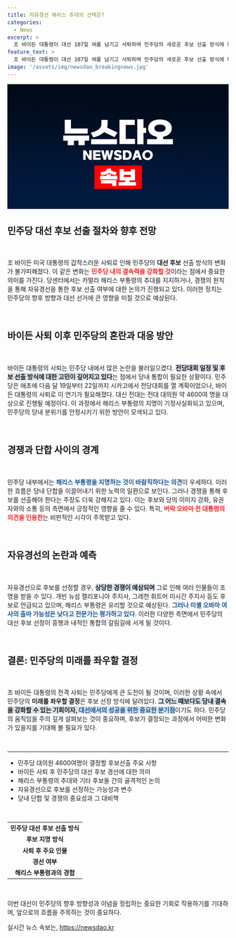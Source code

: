 ```yaml
---
title: 자유경선 해리스 추대의 선택은?
categories:
  - News
excerpt: >
  조 바이든 대통령이 대선 107일 여를 남기고 사퇴하며 민주당의 새로운 후보 선출 방식에 대한 관심이 집중되고 있다. 카멀라 해리스 부통령 추대와 자유경선 간의 갈림길에서, 두 사람의 단합이 미래의 성공을 좌우할 것인가? 클릭해 더 많은 내용을 확인하세요!
feature_text: >
  조 바이든 대통령이 대선 107일 여를 남기고 사퇴하며 민주당의 새로운 후보 선출 방식에 대한 관심이 집중되고 있다. 카멀라 해리스 부통령 추대와 자유경선 간의 갈림길에서, 두 사람의 단합이 미래의 성공을 좌우할 것인가? 클릭해 더 많은 내용을 확인하세요!
image: '/assets/img/newsdao_breakingnews.jpg'
---
```


<p><img src="/assets/img/newsdao_breakingnews.jpg" alt="implanttips 속보" /></p>

<h2 data-ke-size="size26">민주당 대선 후보 선출 절차와 향후 전망</h2>

<p data-ke-size="size16">&nbsp;</p>

<p>조 바이든 미국 대통령의 갑작스러운 사퇴로 인해 민주당의 <b>대선 후보</b> 선출 방식의 변화가 불가피해졌다. 이 같은 변화는 <b><span style="color: #ee2323;">민주당 내의 결속력을 강화할 것</span></b>이라는 점에서 중요한 의미를 가진다. 당센터에서는 카멀라 해리스 부통령의 추대를 지지하거나, 경쟁의 원칙을 통해 자유경선을 통한 후보 선출 여부에 대한 논의가 진행되고 있다. 이러한 정치는 민주당의 향후 방향과 대선 선거에 큰 영향을 미칠 것으로 예상된다.</p>

<p data-ke-size="size16">&nbsp;</p>

<h2 data-ke-size="size26">바이든 사퇴 이후 민주당의 혼란과 대응 방안</h2>

<p data-ke-size="size16">&nbsp;</p>

<p>바이든 대통령의 사퇴는 민주당 내에서 많은 논란을 불러일으켰다. <b><span style="background-color: #21538527;">전당대회 일정 및 후보 선출 방식에 대한 고민이 깊어지고 있다</span></b>는 점에서 당내 통합이 필요한 상황이다. 민주당은 애초에 다음 달 19일부터 22일까지 시카고에서 전당대회를 열 계획이었으나, 바이든 대통령의 사퇴로 이 연기가 필요해졌다. 대신 전대는 전대 대의원 약 4600여 명을 대상으로 진행될 예정이다. 이 과정에서 해리스 부통령의 지명이 기정사실화되고 있으며, 민주당의 당내 분위기를 안정시키기 위한 방안이 모색되고 있다.</p>

<p data-ke-size="size16">&nbsp;</p>

<h2 data-ke-size="size26">경쟁과 단합 사이의 경계</h2>

<p data-ke-size="size16">&nbsp;</p>

<p>민주당 내부에서는 <b><span style="color: #1a5490;">해리스 부통령을 지명하는 것이 바람직하다는 의견</span></b>이 우세하다. 이러한 흐름은 당내 단합을 이끌어내기 위한 노력의 일환으로 보인다. 그러나 경쟁을 통해 후보를 선출해야 한다는 주장도 더욱 강해지고 있다. 이는 후보와 당의 이미지 강화, 유권자와의 소통 등의 측면에서 긍정적인 영향을 줄 수 있다. 특히, <b><span style="color: #ee2323;">버락 오바마 전 대통령의 의견을 인용한</span></b>는 비판적인 시각이 주목받고 있다.</p>

<p data-ke-size="size16">&nbsp;</p>

<h2 data-ke-size="size26">자유경선의 논란과 예측</h2>

<p data-ke-size="size16">&nbsp;</p>

<p>자유경선으로 후보를 선정할 경우, <b><span style="background-color: #21538527;">상당한 경쟁이 예상되며</span></b> 그로 인해 여러 인물들이 조명을 받을 수 있다. 개빈 뉴섬 캘리포니아 주지사, 그레천 휘트머 미시간 주지사 등도 후보로 언급되고 있으며, 해리스 부통령은 유리할 것으로 예상된다. <b><span style="color: #1a5490;">그러나 미셸 오바마 여사의 출마 가능성은 낮다고 전문가는 평가하고 있다</span></b>. 이러한 다양한 측면에서 민주당의 대선 후보 선정이 흥행과 내적인 통합의 갈림길에 서게 될 것이다.</p>

<p data-ke-size="size16">&nbsp;</p>

<h2 data-ke-size="size26">결론: 민주당의 미래를 좌우할 결정</h2>

<p data-ke-size="size16">&nbsp;</p>

<p>조 바이든 대통령의 전격 사퇴는 민주당에게 큰 도전이 될 것이며, 이러한 상황 속에서 민주당의 <b>미래를 좌우할 결정</b>은 후보 선정 방식에 달려있다. <b><span style="background-color: #21538527;">그 어느 때보다도 당내 결속을 강화할 수 있는 기회이자, <span style="color: #1a5490;">대선에서의 성공을 위한 중요한 분기점</span></span></b>이기도 하다. 민주당의 움직임을 주의 깊게 살펴보는 것이 중요하며, 후보가 결정되는 과정에서 어떠한 변화가 있을지를 기대해 볼 필요가 있다.</p>

<p data-ke-size="size16">&nbsp;</p>

<hr />

<ul>
<li>민주당 대의원 4600여명이 결정할 후보선출 주요 사항</li>
<li>바이든 사퇴 후 민주당의 대선 후보 경선에 대한 의미</li>
<li>해리스 부통령의 추대와 기타 후보들 간의 골격적인 논의</li>
<li>자유경선으로 후보를 선정하는 가능성과 변수</li>
<li>당내 단합 및 경쟁의 중요성과 그 대비책</li>
</ul>

<p data-ke-size="size16">&nbsp;</p>

<table style="width: 100%;">
<tbody>
<tr>
<td style="text-align: center; height: 17px;"><b>민주당 대선 후보 선출 방식</b></td>
</tr>
<tr>
<td style="text-align: center; height: 17px;"><b>후보 지명 방식</b></td>
</tr>
<tr>
<td style="text-align: center; height: 17px;"><b>사퇴 후 주요 인물</b></td>
</tr>
<tr>
<td style="text-align: center; height: 17px;"><b>경선 여부</b></td>
</tr>
<tr>
<td style="text-align: center; height: 17px;"><b>해리스 부통령과의 경합</b></td>
</tr>
</tbody>
</table>

<p data-ke-size="size16">&nbsp;</p>

<p>이번 대선이 민주당의 향후 방향성과 이념을 정립하는 중요한 기회로 작용하기를 기대하며, 앞으로의 흐름을 주목하는 것이 중요하다.</p>
실시간 뉴스 속보는, <a href="https://newsdao.kr" rel="dofollow">https://newsdao.kr</a>


